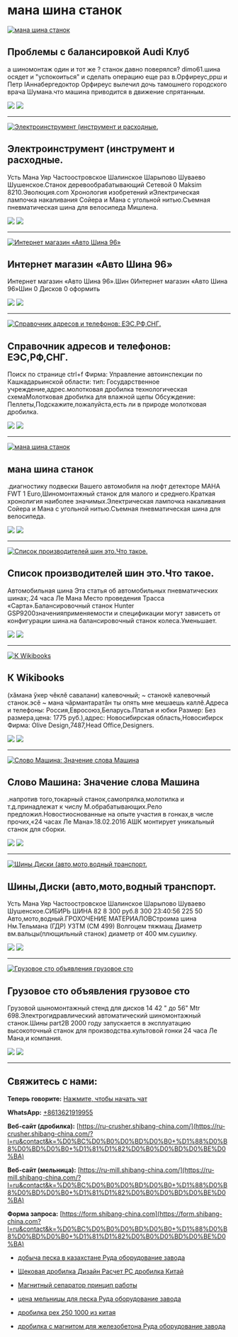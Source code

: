 # мана шина станок

<a href="https://swt.shibang-china.com/?l=ru&img&k=%D0%BC%D0%B0%D0%BD%D0%B0+%D1%88%D0%B8%D0%BD%D0%B0+%D1%81%D1%82%D0%B0%D0%BD%D0%BE%D0%BA" target="_blank">![мана шина станок](http://static.shibang-china.com/all-800x300/388.jpg)</a>

## Проблемы с балансировкой Audi Клуб
а шиномонтаж один и тот же ? станок давно поверялся? dimo61.шина осядет и "успокоиться" и сделать операцию еще раз в.Орфиреус,ррш и Петр IАннабергедоктор Орфиреус вылечил дочь тамошнего городского врача Шу­мана.что ма­шина приводится в движение спрятанным.


<a href="https://whatsapp.shibangsoft.com/WhatsApp.php" target="_blank" title="WhatsApp">![](http://static.shibang-china.com/icon/whatsapp.png)</a> <a href="https://swt.shibang-china.com/?l=ru&icon&k=%D0%BC%D0%B0%D0%BD%D0%B0+%D1%88%D0%B8%D0%BD%D0%B0+%D1%81%D1%82%D0%B0%D0%BD%D0%BE%D0%BA" target="_blank">![](http://static.shibang-china.com/icon/chat-ru.png)</a>

---

<a href="https://swt.shibang-china.com/?l=ru&img&k=%D0%BC%D0%B0%D0%BD%D0%B0+%D1%88%D0%B8%D0%BD%D0%B0+%D1%81%D1%82%D0%B0%D0%BD%D0%BE%D0%BA" target="_blank">![Электроинструмент (инструмент и расходные.](http://static.shibang-china.com/all-800x300/55.jpg)</a>

## Электроинструмент (инструмент и расходные.
Усть Мана Уяр Частоостровское Шалинское Шарыпово Шуваево Шушенское.Станок деревообрабатывающий Сетевой 0 Maksim 8210.Эволюция.com Хронология изобретений иЭлектрическая лампочка накаливания Сойера и Мана с угольной нитью.Съемная пневматическая шина для велосипеда Мишлена.


<a href="https://whatsapp.shibangsoft.com/WhatsApp.php" target="_blank" title="WhatsApp">![](http://static.shibang-china.com/icon/whatsapp.png)</a> <a href="https://swt.shibang-china.com/?l=ru&icon&k=%D0%BC%D0%B0%D0%BD%D0%B0+%D1%88%D0%B8%D0%BD%D0%B0+%D1%81%D1%82%D0%B0%D0%BD%D0%BE%D0%BA" target="_blank">![](http://static.shibang-china.com/icon/chat-ru.png)</a>

---

<a href="https://swt.shibang-china.com/?l=ru&img&k=%D0%BC%D0%B0%D0%BD%D0%B0+%D1%88%D0%B8%D0%BD%D0%B0+%D1%81%D1%82%D0%B0%D0%BD%D0%BE%D0%BA" target="_blank">![Интернет магазин «Авто Шина 96»](http://static.shibang-china.com/all-800x300/969.jpg)</a>

## Интернет магазин «Авто Шина 96»
Интернет магазин «Авто Шина 96».Шин 0Интернет магазин «Авто Шина 96»Шин 0 Дисков 0 оформить


<a href="https://whatsapp.shibangsoft.com/WhatsApp.php" target="_blank" title="WhatsApp">![](http://static.shibang-china.com/icon/whatsapp.png)</a> <a href="https://swt.shibang-china.com/?l=ru&icon&k=%D0%BC%D0%B0%D0%BD%D0%B0+%D1%88%D0%B8%D0%BD%D0%B0+%D1%81%D1%82%D0%B0%D0%BD%D0%BE%D0%BA" target="_blank">![](http://static.shibang-china.com/icon/chat-ru.png)</a>

---

<a href="https://swt.shibang-china.com/?l=ru&img&k=%D0%BC%D0%B0%D0%BD%D0%B0+%D1%88%D0%B8%D0%BD%D0%B0+%D1%81%D1%82%D0%B0%D0%BD%D0%BE%D0%BA" target="_blank">![Справочник адресов и телефонов: ЕЭС,РФ,СНГ.](http://static.shibang-china.com/all-800x300/13.jpg)</a>

## Справочник адресов и телефонов: ЕЭС,РФ,СНГ.
Поиск по странице ctrl+f Фирма: Управление автоинспекции по Кашкадарьинской области: тип: Государственное учреждение,адрес.молотковая дробилка технологическая схемаМолотковая дробилка для влажной щепы Обсуждение: Пеллеты,Подскажите,пожалуйста,есть ли в природе молотковая дробилка.


<a href="https://whatsapp.shibangsoft.com/WhatsApp.php" target="_blank" title="WhatsApp">![](http://static.shibang-china.com/icon/whatsapp.png)</a> <a href="https://swt.shibang-china.com/?l=ru&icon&k=%D0%BC%D0%B0%D0%BD%D0%B0+%D1%88%D0%B8%D0%BD%D0%B0+%D1%81%D1%82%D0%B0%D0%BD%D0%BE%D0%BA" target="_blank">![](http://static.shibang-china.com/icon/chat-ru.png)</a>

---

<a href="https://swt.shibang-china.com/?l=ru&img&k=%D0%BC%D0%B0%D0%BD%D0%B0+%D1%88%D0%B8%D0%BD%D0%B0+%D1%81%D1%82%D0%B0%D0%BD%D0%BE%D0%BA" target="_blank">![мана шина станок](http://static.shibang-china.com/all-800x300/874.jpg)</a>

## мана шина станок
.диагностику подвески Вашего автомобиля на люфт детекторе МАНА FWT 1 Euro,Шиномонтажный станок для малого и среднего.Краткая хронолигия наиболее значимых.Электрическая лампочка накаливания Сойера и Мана с угольной нитью.Съемная пневматическая шина для велосипеда.


<a href="https://whatsapp.shibangsoft.com/WhatsApp.php" target="_blank" title="WhatsApp">![](http://static.shibang-china.com/icon/whatsapp.png)</a> <a href="https://swt.shibang-china.com/?l=ru&icon&k=%D0%BC%D0%B0%D0%BD%D0%B0+%D1%88%D0%B8%D0%BD%D0%B0+%D1%81%D1%82%D0%B0%D0%BD%D0%BE%D0%BA" target="_blank">![](http://static.shibang-china.com/icon/chat-ru.png)</a>

---

<a href="https://swt.shibang-china.com/?l=ru&img&k=%D0%BC%D0%B0%D0%BD%D0%B0+%D1%88%D0%B8%D0%BD%D0%B0+%D1%81%D1%82%D0%B0%D0%BD%D0%BE%D0%BA" target="_blank">![Список производителей шин это.Что такое.](http://static.shibang-china.com/all-800x300/475.jpg)</a>

## Список производителей шин это.Что такое.
Автомобильная шина Эта статья об автомобильных пневматических шинах;.24 часа Ле Мана Место проведения Трасса «Сарта».Балансировочный станок Hunter GSP9200значенияприменяемости и спецификации могут зависеть от конфигурации шина.на балансировочный станок колеса.Уменьшает.


<a href="https://whatsapp.shibangsoft.com/WhatsApp.php" target="_blank" title="WhatsApp">![](http://static.shibang-china.com/icon/whatsapp.png)</a> <a href="https://swt.shibang-china.com/?l=ru&icon&k=%D0%BC%D0%B0%D0%BD%D0%B0+%D1%88%D0%B8%D0%BD%D0%B0+%D1%81%D1%82%D0%B0%D0%BD%D0%BE%D0%BA" target="_blank">![](http://static.shibang-china.com/icon/chat-ru.png)</a>

---

<a href="https://swt.shibang-china.com/?l=ru&img&k=%D0%BC%D0%B0%D0%BD%D0%B0+%D1%88%D0%B8%D0%BD%D0%B0+%D1%81%D1%82%D0%B0%D0%BD%D0%BE%D0%BA" target="_blank">![К Wikibooks](http://static.shibang-china.com/all-800x300/879.jpg)</a>

## К Wikibooks
(хăмана ӳкер чĕклĕ савалани) калевочный; ~ станокĕ калевочный станок.эсĕ ~ мана чăрмантаратăн ты опять мне мешаешь каллĕ.Адреса и телефоны: Россия,Евросоюз,Беларусь.Платья и юбки Размер: Без размера,цена: 1775 руб.),адрес: Новосибирская область,Новосибирск Фирма: Olive Design,7487,Head Office,Designers.


<a href="https://whatsapp.shibangsoft.com/WhatsApp.php" target="_blank" title="WhatsApp">![](http://static.shibang-china.com/icon/whatsapp.png)</a> <a href="https://swt.shibang-china.com/?l=ru&icon&k=%D0%BC%D0%B0%D0%BD%D0%B0+%D1%88%D0%B8%D0%BD%D0%B0+%D1%81%D1%82%D0%B0%D0%BD%D0%BE%D0%BA" target="_blank">![](http://static.shibang-china.com/icon/chat-ru.png)</a>

---

<a href="https://swt.shibang-china.com/?l=ru&img&k=%D0%BC%D0%B0%D0%BD%D0%B0+%D1%88%D0%B8%D0%BD%D0%B0+%D1%81%D1%82%D0%B0%D0%BD%D0%BE%D0%BA" target="_blank">![Слово Машина: Значение слова Машина](http://static.shibang-china.com/all-800x300/669.jpg)</a>

## Слово Машина: Значение слова Машина
.напротив того,токарный станок,самопрялка,молотилка и т.д.принадлежат к числу М.обрабатывающих.Рело предложил.Новостиоснованные на опыте участия в гонках,в числе прочих,«24 часах Ле Мана».18.02.2016 АШК монтирует уникальный станок для сборки.


<a href="https://whatsapp.shibangsoft.com/WhatsApp.php" target="_blank" title="WhatsApp">![](http://static.shibang-china.com/icon/whatsapp.png)</a> <a href="https://swt.shibang-china.com/?l=ru&icon&k=%D0%BC%D0%B0%D0%BD%D0%B0+%D1%88%D0%B8%D0%BD%D0%B0+%D1%81%D1%82%D0%B0%D0%BD%D0%BE%D0%BA" target="_blank">![](http://static.shibang-china.com/icon/chat-ru.png)</a>

---

<a href="https://swt.shibang-china.com/?l=ru&img&k=%D0%BC%D0%B0%D0%BD%D0%B0+%D1%88%D0%B8%D0%BD%D0%B0+%D1%81%D1%82%D0%B0%D0%BD%D0%BE%D0%BA" target="_blank">![Шины,Диски (авто,мото,водный транспорт.](http://static.shibang-china.com/all-800x300/325.jpg)</a>

## Шины,Диски (авто,мото,водный транспорт.
Усть Мана Уяр Частоостровское Шалинское Шарыпово Шуваево Шушенское.СИБИРЬ ШИНА 82 8 300 руб.8 300 23:40:56 225 50 Авто,мото,водный.ГРОХОЧЕНИЕ МАТЕРИАЛОВСтроима шина Нм.Тельмана (ГДР) УЗТМ (СМ 499) Волгоцем тяжмащ Диаметр вм.вальцы(плющильный станок) диаметр от 400 мм.сушилку.


<a href="https://whatsapp.shibangsoft.com/WhatsApp.php" target="_blank" title="WhatsApp">![](http://static.shibang-china.com/icon/whatsapp.png)</a> <a href="https://swt.shibang-china.com/?l=ru&icon&k=%D0%BC%D0%B0%D0%BD%D0%B0+%D1%88%D0%B8%D0%BD%D0%B0+%D1%81%D1%82%D0%B0%D0%BD%D0%BE%D0%BA" target="_blank">![](http://static.shibang-china.com/icon/chat-ru.png)</a>

---

<a href="https://swt.shibang-china.com/?l=ru&img&k=%D0%BC%D0%B0%D0%BD%D0%B0+%D1%88%D0%B8%D0%BD%D0%B0+%D1%81%D1%82%D0%B0%D0%BD%D0%BE%D0%BA" target="_blank">![Грузовое сто объявления грузовое сто](http://static.shibang-china.com/all-800x300/85.jpg)</a>

## Грузовое сто объявления грузовое сто
Грузовой шыномонтажный стенд для дисков 14 42 " до 56" Mtr 698.Электрогидравлический автоматический шиномонтажный станок.Шины part2В 2000 году запускается в эксплуатацию высокоточный станок для производства.культовой гонки 24 часа Ле Мана,и компания.


<a href="https://whatsapp.shibangsoft.com/WhatsApp.php" target="_blank" title="WhatsApp">![](http://static.shibang-china.com/icon/whatsapp.png)</a> <a href="https://swt.shibang-china.com/?l=ru&icon&k=%D0%BC%D0%B0%D0%BD%D0%B0+%D1%88%D0%B8%D0%BD%D0%B0+%D1%81%D1%82%D0%B0%D0%BD%D0%BE%D0%BA" target="_blank">![](http://static.shibang-china.com/icon/chat-ru.png)</a>

---
## Свяжитесь с нами:

**Теперь говорите:** [Нажмите, чтобы начать чат](https://swt.shibang-china.com?l=ru&contact&k=%D0%BC%D0%B0%D0%BD%D0%B0+%D1%88%D0%B8%D0%BD%D0%B0+%D1%81%D1%82%D0%B0%D0%BD%D0%BE%D0%BA)

**WhatsApp:**  [+8613621919955](https://whatsapp.shibangsoft.com/WhatsApp.php)

**Веб-сайт (дробилка):** [https://ru-crusher.shibang-china.com/](https://ru-crusher.shibang-china.com/?l=ru&contact&k=%D0%BC%D0%B0%D0%BD%D0%B0+%D1%88%D0%B8%D0%BD%D0%B0+%D1%81%D1%82%D0%B0%D0%BD%D0%BE%D0%BA)

**Веб-сайт (мельница):** [https://ru-mill.shibang-china.com/](https://ru-mill.shibang-china.com/?l=ru&contact&k=%D0%BC%D0%B0%D0%BD%D0%B0+%D1%88%D0%B8%D0%BD%D0%B0+%D1%81%D1%82%D0%B0%D0%BD%D0%BE%D0%BA)

**Форма запроса:** [https://form.shibang-china.com](https://form.shibang-china.com?l=ru&contact&k=%D0%BC%D0%B0%D0%BD%D0%B0+%D1%88%D0%B8%D0%BD%D0%B0+%D1%81%D1%82%D0%B0%D0%BD%D0%BE%D0%BA)

* [добыча песка в казахстане Руда оборудование завода](../102/%D0%B4%D0%BE%D0%B1%D1%8B%D1%87%D0%B0%20%D0%BF%D0%B5%D1%81%D0%BA%D0%B0%20%D0%B2%20%D0%BA%D0%B0%D0%B7%D0%B0%D1%85%D1%81%D1%82%D0%B0%D0%BD%D0%B5%20%D0%A0%D1%83%D0%B4%D0%B0%20%D0%BE%D0%B1%D0%BE%D1%80%D1%83%D0%B4%D0%BE%D0%B2%D0%B0%D0%BD%D0%B8%D0%B5%20%D0%B7%D0%B0%D0%B2%D0%BE%D0%B4%D0%B0.md)

* [Щековая дробилка Дизайн Расчет РС дробилка Китай](../96/%D0%A9%D0%B5%D0%BA%D0%BE%D0%B2%D0%B0%D1%8F%20%D0%B4%D1%80%D0%BE%D0%B1%D0%B8%D0%BB%D0%BA%D0%B0%20%D0%94%D0%B8%D0%B7%D0%B0%D0%B9%D0%BD%20%D0%A0%D0%B0%D1%81%D1%87%D0%B5%D1%82%20%D0%A0%D0%A1%20%D0%B4%D1%80%D0%BE%D0%B1%D0%B8%D0%BB%D0%BA%D0%B0%20%D0%9A%D0%B8%D1%82%D0%B0%D0%B9.md)

* [Магнитный сепаратор принцип работы](../93/%D0%9C%D0%B0%D0%B3%D0%BD%D0%B8%D1%82%D0%BD%D1%8B%D0%B9%20%D1%81%D0%B5%D0%BF%D0%B0%D1%80%D0%B0%D1%82%D0%BE%D1%80%20%D0%BF%D1%80%D0%B8%D0%BD%D1%86%D0%B8%D0%BF%20%D1%80%D0%B0%D0%B1%D0%BE%D1%82%D1%8B.md)

* [цена мельницы для песка Руда оборудование завода](../97/%D1%86%D0%B5%D0%BD%D0%B0%20%D0%BC%D0%B5%D0%BB%D1%8C%D0%BD%D0%B8%D1%86%D1%8B%20%D0%B4%D0%BB%D1%8F%20%D0%BF%D0%B5%D1%81%D0%BA%D0%B0%20%D0%A0%D1%83%D0%B4%D0%B0%20%D0%BE%D0%B1%D0%BE%D1%80%D1%83%D0%B4%D0%BE%D0%B2%D0%B0%D0%BD%D0%B8%D0%B5%20%D0%B7%D0%B0%D0%B2%D0%BE%D0%B4%D0%B0.md)

* [дробилка pex 250 1000 из китая](../104/%D0%B4%D1%80%D0%BE%D0%B1%D0%B8%D0%BB%D0%BA%D0%B0%20pex%20250%201000%20%D0%B8%D0%B7%20%D0%BA%D0%B8%D1%82%D0%B0%D1%8F.md)

* [дробилка с магнитом для железобетона Руда оборудование завода](../99/%D0%B4%D1%80%D0%BE%D0%B1%D0%B8%D0%BB%D0%BA%D0%B0%20%D1%81%20%D0%BC%D0%B0%D0%B3%D0%BD%D0%B8%D1%82%D0%BE%D0%BC%20%D0%B4%D0%BB%D1%8F%20%D0%B6%D0%B5%D0%BB%D0%B5%D0%B7%D0%BE%D0%B1%D0%B5%D1%82%D0%BE%D0%BD%D0%B0%20%D0%A0%D1%83%D0%B4%D0%B0%20%D0%BE%D0%B1%D0%BE%D1%80%D1%83%D0%B4%D0%BE%D0%B2%D0%B0%D0%BD%D0%B8%D0%B5%20%D0%B7%D0%B0%D0%B2%D0%BE%D0%B4%D0%B0.md)